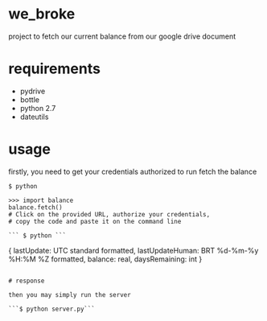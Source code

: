 # we_broke
project to fetch our current balance from our google drive document

# requirements
 * pydrive
 * bottle
 * python 2.7
 * dateutils

# usage

firstly, you need to get your credentials authorized to run fetch the balance

``` $ python ```
```
>>> import balance
balance.fetch()
# Click on the provided URL, authorize your credentials, 
# copy the code and paste it on the command line

``` $ python ```
```
{
  lastUpdate: UTC standard formatted,
  lastUpdateHuman: BRT %d-%m-%y %H:%M %Z formatted,
  balance: real,
  daysRemaining: int
}
```

# response

then you may simply run the server

```$ python server.py```

